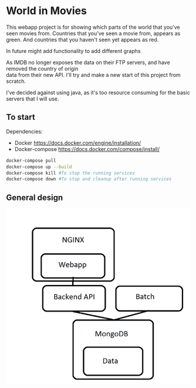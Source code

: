 # World in Movies


This webapp project is for showing which parts of the world that you've seen movies from.
Countries that you've seen a movie from, appears as green.
And countries that you haven't seen yet appears as red.

In future might add functionality to add different graphs


As IMDB no longer exposes the data on their FTP servers, and have removed the country of origin  
data from their new API. I'll try and make a new start of this project from scratch.

I've decided against using java, as it's too resource consuming for the basic servers that I will use.


## To start
Dependencies:

* Docker https://docs.docker.com/engine/installation/
* Docker-compose https://docs.docker.com/compose/install/

```bash
docker-compose pull
docker-compose up --build
docker-compose kill #To stop the running services
docker-compose down #To stop and cleanup after running services
```

## General design
![Architecture](worldinmovies-architecture.png)

